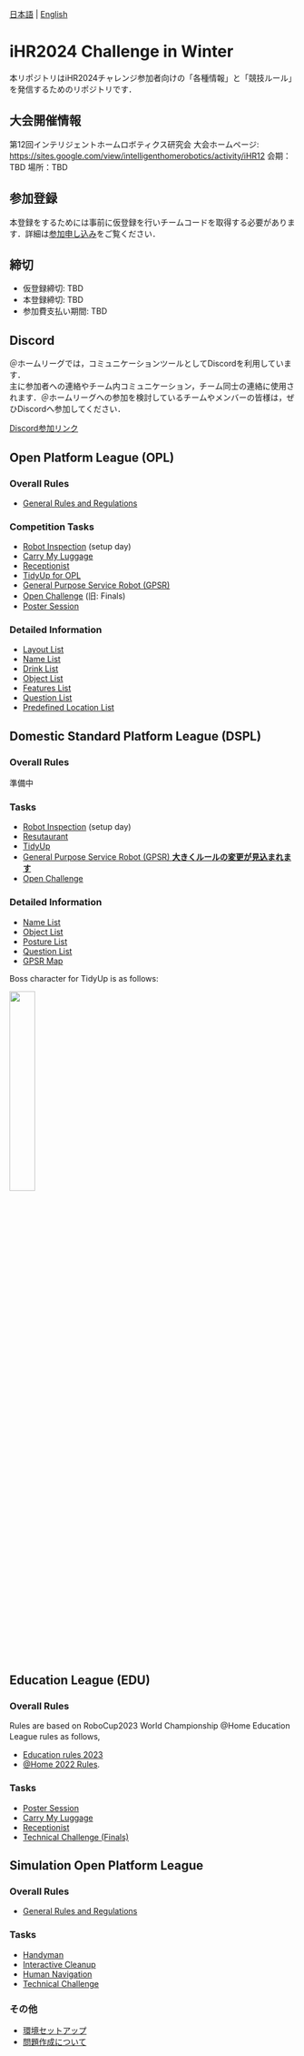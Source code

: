 [日本語](README.md) | [English](README_en.md)

# iHR2024 Challenge in Winter

本リポジトリはiHR2024チャレンジ参加者向けの「各種情報」と「競技ルール」を発信するためのリポジトリです．


## 大会開催情報

第12回インテリジェントホームロボティクス研究会
大会ホームページ: https://sites.google.com/view/intelligenthomerobotics/activity/iHR12
会期：TBD
場所：TBD

## 参加登録
本登録をするためには事前に仮登録を行いチームコードを取得する必要があります．詳細は[参加申し込み](https://sites.google.com/view/intelligenthomerobotics/activity/iHR12)をご覧ください．

## 締切
- 仮登録締切: TBD
- 本登録締切: TBD
- 参加費支払い期間: TBD


## Discord

＠ホームリーグでは，コミュニケーションツールとしてDiscordを利用しています．  
主に参加者への連絡やチーム内コミュニケーション，チーム同士の連絡に使用されます．＠ホームリーグへの参加を検討しているチームやメンバーの皆様は，ぜひDiscordへ参加してください．

[Discord参加リンク](https://discord.gg/8gJYJqUVZA)


## Open Platform League (OPL)

### Overall Rules

- [General Rules and Regulations](rules/OPL/gr_ja.md)

### Competition Tasks

- [Robot Inspection](rules/OPL/ri_ja.md) (setup day)
- [Carry My Luggage](rules/OPL/cml_ja.md)
- [Receptionist](rules/OPL/rc_ja.md)
- [TidyUp for OPL](rules/OPL/tu_ja.md)
- [General Purpose Service Robot (GPSR)](rules/OPL/gpsr_ja.md)
- [Open Challenge](rules/OPL/oc_ja.md) (旧: Finals)
- [Poster Session](rules/OPL/ps_ja.md)

### Detailed Information

- [Layout List](rules/OPL/sd/layout_list.md)
- [Name List](rules/OPL/sd/name_list.md)
- [Drink List](rules/OPL/sd/drink_list.md)
- [Object List](rules/OPL/sd/object_list.md)
- [Features List](rules/OPL/sd/features_list.md)
- [Question List](rules/OPL/sd/question_list.md)
- [Predefined Location List](rules/OPL/sd/pd_loc_list.md)


## Domestic Standard Platform League (DSPL)

### Overall Rules
準備中

### Tasks
- [Robot Inspection](rules/DSPL/robotinspection.md) (setup day)
- [Resutaurant](rules/DSPL/restaurant.md)
- [TidyUp](rules/DSPL/tidyup.md)
- [General Purpose Service Robot (GPSR) **大きくルールの変更が見込まれます**](rules/DSPL/gpsr.md)
- [Open Challenge](rules/DSPL/technical_challenge.md)

### Detailed Information
- [Name List](rules/DSPL/name_list.md)
- [Object List](rules/DSPL/dspl_objects_with_predefined_location.pdf)
- [Posture List](rules/DSPL/posture_list.md)
- [Question List](rules/DSPL/question_list.md)
- [GPSR Map](rules/DSPL/gpsr_map.pdf)

Boss character for TidyUp is as follows:

<img src="rules/DSPL/boss.jpg" width="30%">


## Education League (EDU)

### Overall Rules
Rules are based on RoboCup2023 World Championship @Home Education League rules as follows,　
- [Education rules 2023](https://docs.google.com/document/d/1cHRMwnPajsPiEZNw1celFjHG1CSGTA2uyJ2VcAoEuoc/edit?usp=sharing)
- [@Home 2022 Rules](https://athome.robocup.org/wp-content/uploads/2022_rulebook.pdf).

### Tasks
- [Poster Session](rules/EDU/poster_ja.md) 
- [Carry My Luggage](rules/EDU/cml_ja.md)
- [Receptionist](rules/EDU/rc_jp.md)
- [Technical Challenge (Finals)](rules/EDU/finals_jp.md)

## Simulation Open Platform League

### Overall Rules
- [General Rules and Regulations](rules/S-OPL/gr_ja.md)

### Tasks
- [Handyman](rules/S-OPL/hm_ja.md)
- [Interactive Cleanup](rules/S-OPL/ic_ja.md)
- [Human Navigation](rules/S-OPL/hn_ja.md)
- [Technical Challenge](rules/S-OPL/tc_ja.md)

### その他
- [環境セットアップ](./rules/S-OPL/new_team_ja.md)
- [問題作成について](./rules/S-OPL/new_team_en.md)
